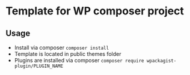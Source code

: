 # Template for WP composer project

## Usage
 - Install via composer `composer install`
 - Template is located in public themes folder
 - Plugins are installed via composer `composer require wpackagist-plugin/PLUGIN_NAME`
